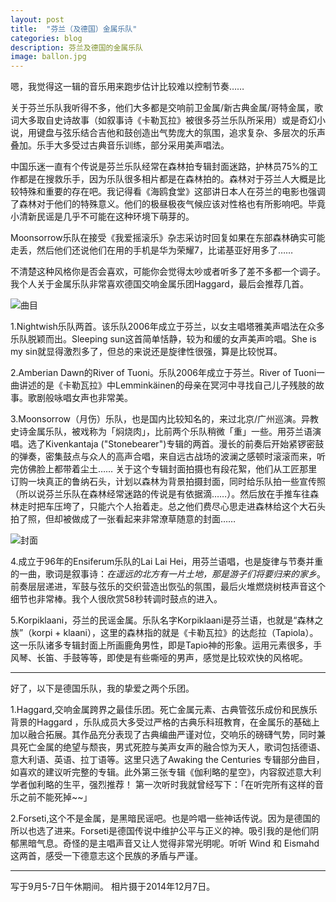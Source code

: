 ```yaml
---
layout: post
title:  "芬兰（及德国）金属乐队"
categories: blog
description: 芬兰及德国的金属乐队
image: ballon.jpg
---
```


嗯，我觉得这一辑的音乐用来跑步估计比较难以控制节奏……

关于芬兰乐队我听得不多，他们大多都是交响前卫金属/新古典金属/哥特金属，歌词大多取自史诗故事（如叙事诗《卡勒瓦拉》被很多芬兰乐队所采用）或是奇幻小说，用键盘与弦乐结合吉他和鼓创造出气势庞大的氛围，追求复杂、多层次的乐声叠加。乐手大多受过古典音乐训练，部分采用美声唱法。        

中国乐迷一直有个传说是芬兰乐队经常在森林拍专辑封面迷路，护林员75%的工作都是在搜救乐手，因为乐队很多相片都是在森林拍的。森林对于芬兰人大概是比较特殊和重要的存在吧。我记得看《海鸥食堂》这部讲日本人在芬兰的电影也强调了森林对于他们的特殊意义。他们的极昼极夜气候应该对性格也有所影响吧。毕竟小清新民谣是几乎不可能在这种环境下萌芽的。   

Moonsorrow乐队在接受《我爱摇滚乐》杂志采访时回复如果在东部森林确实可能走丢，然后他们还说他们在用的手机是华为荣耀7，比诺基亚好用多了……

不清楚这种风格你是否会喜欢，可能你会觉得太吵或者听多了差不多都一个调子。我个人关于金属乐队非常喜欢德国交响金属乐团Haggard，最后会推荐几首。

![曲目](http://7xtcjb.com2.z0.glb.clouddn.com/%E5%BE%AE%E4%BF%A1%E6%88%AA%E5%9B%BE_20160907160030.jpg)

1.Nightwish乐队两首。该乐队2006年成立于芬兰，以女主唱塔雅美声唱法在众多乐队脱颖而出。Sleeping sun这首简单恬静，较为和缓的女声美声吟唱。She is my sin就显得激烈多了，但总的来说还是旋律性很强，算是比较悦耳。

2.Amberian Dawn的River of Tuoni。乐队2006年成立于芬兰。River of Tuoni一曲讲述的是《卡勒瓦拉》中Lemminkäinen的母亲在冥河中寻找自己儿子残肢的故事。歌剧般咏唱女声也非常美。

3.Moonsorrow（月伤）乐队，也是国内比较知名的，来过北京/广州巡演。异教史诗金属乐队，被戏称为「焖烧肉」，比前两个乐队稍微「重」一些。用芬兰语演唱。选了Kivenkantaja ("Stonebearer")专辑的两首。漫长的前奏后开始紧锣密鼓的弹奏，密集鼓点与众人的高声合唱，来自远古战场的波澜之感顿时滚滚而来，听完仿佛脸上都带着尘土……
关于这个专辑封面拍摄也有段花絮，他们从工匠那里订购一块真正的鲁纳石头，计划以森林为背景拍摄封面，同时给乐队拍一些宣传照（所以说芬兰乐队在森林经常迷路的传说是有依据滴……）。然后放在手推车往森林走时把车压垮了，只能六个人抬着走。总之他们费尽心思走进森林给这个大石头拍了照，但却被做成了一张看起来非常潦草随意的封面……


![封面](http://7xtcjb.com2.z0.glb.clouddn.com/s4717330.jpg)


4.成立于96年的Ensiferum乐队的Lai Lai Hei，用芬兰语唱，也是旋律与节奏并重的一曲，歌词是叙事诗：*在遥远的北方有一片土地，那是游子们将要归来的家乡*。前奏层层递进，军鼓与弦乐的交织营造出恢弘的氛围，最后火堆燃烧树枝声音这个细节也非常棒。我个人很欣赏58秒转调时鼓点的进入。

5.Korpiklaani，芬兰的民谣金属。乐队名字Korpiklaani是芬兰语，也就是“森林之族”（korpi + klaani），这里的森林指的就是《卡勒瓦拉》的达彪拉（Tapiola）。这一乐队诸多专辑封面上所画鹿角男性，即是Tapio神的形象。运用元素很多，手风琴、长笛、手鼓等等，即使是有些嘶哑的男声，感觉是比较欢快的风格呢。

---

好了，以下是德国乐队，我的挚爱之两个乐团。

1.Haggard,交响金属跨界之最佳乐团。死亡金属元素、古典管弦乐成份和民族乐背景的Haggard ，乐队成员大多受过严格的古典乐科班教育，在金属乐的基础上加以融合拓展。其作品充分表现了古典编曲严谨对位，交响乐的磅礴气势，同时兼具死亡金属的绝望与颓丧，男式死腔与美声女声的融合惊为天人，歌词包括德语、意大利语、英语、拉丁语等。这里只选了Awaking the Centuries 专辑部分曲目，如喜欢的建议听完整的专辑。此外第三张专辑《伽利略的星空》，内容叙述意大利学者伽利略的生平，强烈推荐！
第一次听时我就曾经写下：「在听完所有这样的音乐之前不能死掉~~」

2.Forseti,这个不是金属，是黑暗民谣吧。也是吟唱一些神话传说。因为是德国的所以也选了进来。Forseti是德国传说中维护公平与正义的神。吸引我的是他们阴郁黑暗气息。奇怪的是主唱声音又让人觉得非常光明呢。听听 Wind 和 Eismahd 这两首，感受一下德意志这个民族的矛盾与严谨。


---

写于9月5-7日午休期间。
相片摄于2014年12月7日。



